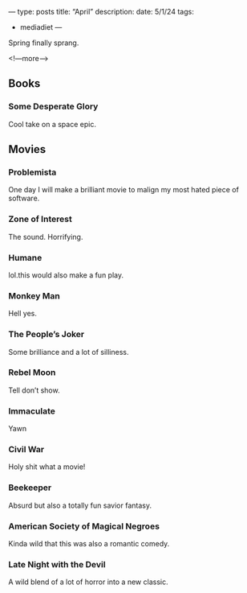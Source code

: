 —
type: posts
title: “April”
description: 
date: 5/1/24
tags:
  - mediadiet
—

Spring finally sprang.

<!—more—>

## Books

### Some Desperate Glory

Cool take on a space epic.

## Movies

### Problemista

One day I will make a brilliant movie to malign my most hated piece of software.

### Zone of Interest

The sound. Horrifying.

### Humane

lol.this would also make a fun play.

### Monkey Man

Hell yes.

### The People’s Joker

Some brilliance and a lot of silliness.

### Rebel Moon

Tell don’t show.

### Immaculate

Yawn

### Civil War

Holy shit what a movie!

### Beekeeper

Absurd but also a totally fun savior fantasy.

### American Society of Magical Negroes

Kinda wild that this was also a romantic comedy.

### Late Night with the Devil

A wild blend of a lot of horror into a new classic.